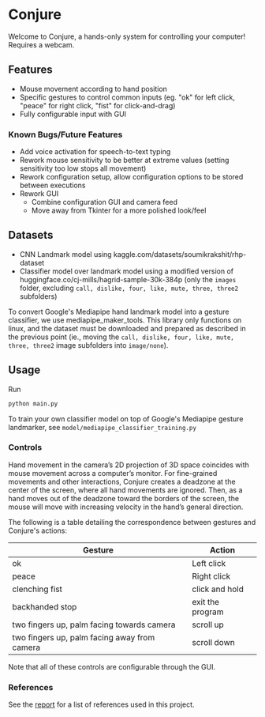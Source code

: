 # Conjure

Welcome to Conjure, a hands-only system for controlling your computer! Requires a webcam.

## Features

- Mouse movement according to hand position
- Specific gestures to control common inputs (eg. "ok" for left click, "peace" for right click, "fist" for click-and-drag)
- Fully configurable input with GUI

### Known Bugs/Future Features

- Add voice activation for speech-to-text typing
- Rework mouse sensitivity to be better at extreme values (setting sensitivity too low stops all movement)
- Rework configuration setup, allow configuration options to be stored between executions
- Rework GUI
  - Combine configuration GUI and camera feed
  - Move away from Tkinter for a more polished look/feel

## Datasets

- CNN Landmark model using kaggle.com/datasets/soumikrakshit/rhp-dataset
- Classifier model over landmark model using a modified version of huggingface.co/cj-mills/hagrid-sample-30k-384p (only the `images` folder, excluding `call, dislike, four, like, mute, three, three2` subfolders)

To convert Google's Mediapipe hand landmark model into a gesture classifier, we use mediapipe_maker_tools. This library only functions on linux, and the dataset must be downloaded and prepared as described in the previous point (ie., moving the `call, dislike, four, like, mute, three, three2` image subfolders into `image/none`).

## Usage

Run

```bash
python main.py
```

To train your own classifier model on top of Google's Mediapipe gesture landmarker, see `model/mediapipe_classifier_training.py`

### Controls

Hand movement in the camera’s 2D projection of 3D space coincides with mouse movement across a computer’s monitor. For fine-grained movements and other interactions, Conjure creates a deadzone at the center of the screen, where all hand movements are ignored. Then, as a hand moves out of the deadzone toward the borders of the screen, the mouse will move with increasing velocity in the hand’s general direction.

The following is a table detailing the correspondence between gestures and Conjure's actions:

| Gesture                                      | Action           |
| -------------------------------------------- | ---------------- |
| ok                                           | Left click       |
| peace                                        | Right click      |
| clenching fist                               | click and hold   |
| backhanded stop                              | exit the program |
| two fingers up, palm facing towards camera   | scroll up        |
| two fingers up, palm facing away from camera | scroll down      |

Note that all of these controls are configurable through the GUI.

### References

See the [report](https://github.com/Ant13731/conjure/blob/main/docs/report.pdf) for a list of references used in this project.
